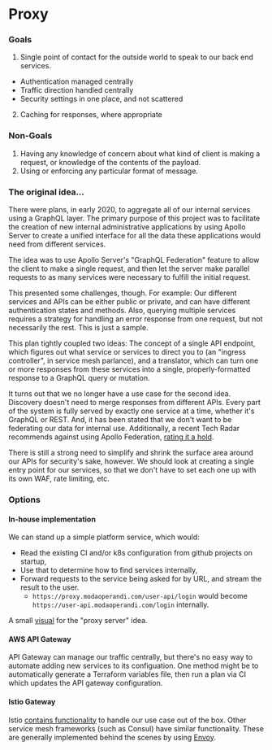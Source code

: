 # Proxy

### Goals
1. Single point of contact for the outside world to speak to our back end services.
  * Authentication managed centrally
  * Traffic direction handled centrally
  * Security settings in one place, and not scattered
2. Caching for responses, where appropriate

### Non-Goals
1. Having any knowledge of concern about what kind of client is making a request, or knowledge of the contents of the payload.
2. Using or enforcing any particular format of message.

### The original idea...
There were plans, in early 2020, to aggregate all of our internal services using a GraphQL layer.  The primary purpose of this project was to facilitate the creation of new internal administrative applications by using Apollo Server to create a unified interface for all the data these applications would need from different services.  

The idea was to use Apollo Server's "GraphQL Federation" feature to allow the client to make a single request, and then let the server make parallel requests to as many services were necessary to fulfill the initial request.

This presented some challenges, though.  For example: Our different services and APIs can be either public or private, and can have different authentication states and methods.  Also, querying multiple services requires a strategy for handling an error response from one request, but not necessarily the rest.  This is just a sample.

This plan tightly coupled two ideas: The concept of a single API endpoint, which figures out what service or services to direct you to (an "ingress controller", in service mesh parlance), and a translator, which can turn one or more responses from these services into a single, properly-formatted response to a GraphQL query or mutation.

It turns out that we no longer have a use case for the second idea.  Discovery doesn't need to merge responses from different APIs.  Every part of the system is fully served by exactly one service at a time, whether it's GraphQL or REST.  And, it has been stated that we don't want to be federating our data for internal use.  Additionally, a recent Tech Radar recommends against using Apollo Federation, [rating it a hold](https://www.thoughtworks.com/radar/techniques?blipid=202010003).

There is still a strong need to simplify and shrink the surface area around our APIs for security's sake, however.  We should look at creating a single entry point for our services, so that we don't have to set each one up with its own WAF, rate limiting, etc.

### Options

#### In-house implementation
We can stand up a simple platform service, which would:
* Read the existing CI and/or k8s configuration from github projects on startup,
* Use that to determine how to find services internally,
* Forward requests to the service being asked for by URL, and stream the result to the user.
  * `https://proxy.modaoperandi.com/user-api/login` would become `https://user-api.modaoperandi.com/login` internally.

A small [visual](../../images/proxy.png) for the "proxy server" idea.

#### AWS API Gateway
API Gateway can manage our traffic centrally, but there's no easy way to automate adding new services to its configuation.  One method might be to automatically generate a Terraform variables file, then run a plan via CI which updates the API gateway configuration.

#### Istio Gateway
Istio [contains functionality](https://istio.io/latest/docs/concepts/traffic-management/#gateways) to handle our use case out of the box.  Other service mesh frameworks (such as Consul) have similar functionality.  These are generally implemented behind the scenes by using [Envoy](https://www.envoyproxy.io).
